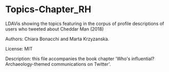 # Topics-Chapter_RH
LDAVis showing the topics featuring in the corpus of profile descriptions of users who tweeted about Cheddar Man (2018)

Authors: Chiara Bonacchi and Marta Krzyzanska.

License: MIT

Description: this file accompanies the book chapter 'Who's influential? Archaeology-themed communications on Twitter'.
